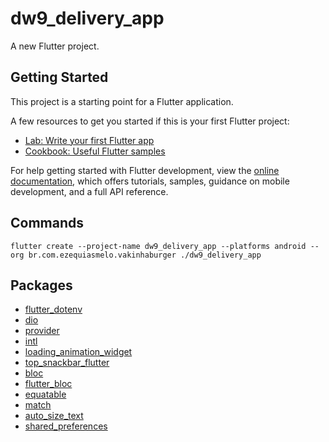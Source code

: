 # dw9_delivery_app

A new Flutter project.

## Getting Started

This project is a starting point for a Flutter application.

A few resources to get you started if this is your first Flutter project:

- [Lab: Write your first Flutter app](https://docs.flutter.dev/get-started/codelab)
- [Cookbook: Useful Flutter samples](https://docs.flutter.dev/cookbook)

For help getting started with Flutter development, view the
[online documentation](https://docs.flutter.dev/), which offers tutorials,
samples, guidance on mobile development, and a full API reference.

## Commands

    flutter create --project-name dw9_delivery_app --platforms android --org br.com.ezequiasmelo.vakinhaburger ./dw9_delivery_app

## Packages

- [flutter_dotenv](https://pub.dev/packages/flutter_dotenv)
- [dio](https://pub.dev/packages/dio)
- [provider](https://pub.dev/packages/provider)
- [intl](https://pub.dev/packages/intl)
- [loading_animation_widget](https://pub.dev/packages/loading_animation_widget)
- [top_snackbar_flutter](https://pub.dev/packages/top_snackbar_flutter)
- [bloc](https://pub.dev/packages/bloc)
- [flutter_bloc](https://pub.dev/packages/flutter_bloc)
- [equatable](https://pub.dev/packages/equatable)
- [match](https://pub.dev/packages/match)
- [auto_size_text](https://pub.dev/packages/auto_size_text)
- [shared_preferences](https://pub.dev/packages/shared_preferences)

